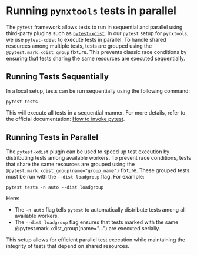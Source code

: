 # Running `pynxtools` tests in parallel

The `pytest` framework allows tests to run in sequential and parallel using third-party plugins such as [`pytest-xdist`](https://pytest-xdist.readthedocs.io/en/stable/). In our `pytest` setup for `pynxtools`, we use `pytest-xdist` to execute tests in parallel. To handle shared resources among multiple tests, tests are grouped using the `@pytest.mark.xdist_group` fixture. This prevents classic race conditions by ensuring that tests sharing the same resources are executed sequentially.

## Running Tests Sequentially

In a local setup, tests can be run sequentially using the following command:

```console
pytest tests
```

This will execute all tests in a sequential manner. For more details, refer to the official documentation: [How to invoke pytest](https://docs.pytest.org/en/stable/how-to/usage.html).

## Running Tests in Parallel

The `pytest-xdist` plugin can be used to speed up test execution by distributing tests among available workers. To prevent race conditions, tests that share the same resources are grouped using the `@pytest.mark.xdist_group(name="group_name")` fixture. These grouped tests must be run with the `--dist loadgroup` flag. For example:

```console
pytest tests -n auto --dist loadgroup
```

Here:

- The `-n auto` flag tells `pytest` to automatically distribute tests among all available workers.
- The `--dist loadgroup` flag ensures that tests marked with the same @pytest.mark.xdist_group(name="...") are executed serially.

This setup allows for efficient parallel test execution while maintaining the integrity of tests that depend on shared resources.
